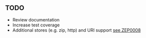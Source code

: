 ## TODO
- Review documentation
- Increase test coverage
- Additional stores (e.g. zip, http) and URI support [see ZEP0008](https://github.com/zarr-developers/zeps/pull/48)
